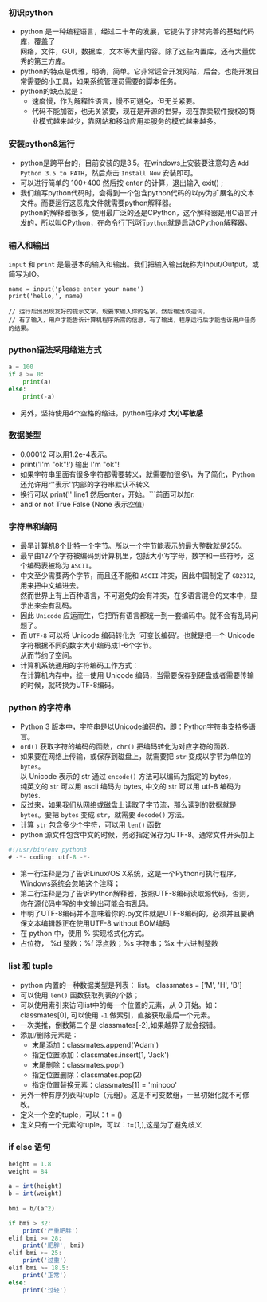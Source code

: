### 初识python
- python 是一种编程语言，经过二十年的发展，它提供了非常完善的基础代码库，覆盖了  
网络，文件，GUI，数据库，文本等大量内容。除了这些内置库，还有大量优秀的第三方库。
- python的特点是优雅，明确，简单。它非常适合开发网站，后台。也能开发日常需要的小工具，如果系统管理员需要的脚本任务。
- python的缺点就是：
    - 速度慢，作为解释性语言，慢不可避免，但无关紧要。
    - 代码不能加密，也无关紧要，现在是开源的世界，现在靠卖软件授权的商业模式越来越少，靠网站和移动应用卖服务的模式越来越多。

### 安装python&运行
- python是跨平台的，目前安装的是3.5。在windows上安装要注意勾选 `Add Python 3.5 to PATH`，然后点击 `Install Now` 安装即可。
- 可以进行简单的 100+400 然后按 enter 的计算，退出输入 exit() ;
- 我们编写python代码时，会得到一个包含python代码的以`py`为扩展名的文本文件。而要运行这恶鬼文件就需要python解释器。  
python的解释器很多，使用最广泛的还是CPython，这个解释器是用C语言开发的，所以叫CPython，在命令行下运行`python`就是启动CPython解释器。

### 输入和输出
`input` 和 `print` 是最基本的输入和输出。我们把输入输出统称为Input/Output，或简写为IO。

    name = input('please enter your name')
    print('hello,', name)
    
    // 运行后出出现友好的提示文字，现要求输入你的名字，然后输出欢迎词，
    // 有了输入，用户才能告诉计算机程序所需的信息，有了输出，程序运行后才能告诉用户任务的结果。
    
### python语法采用缩进方式
```py
a = 100
if a >= 0:
    print(a)
else:
    print(-a)
```

- 另外，坚持使用4个空格的缩进，python程序对 **大小写敏感**

### 数据类型
- 0.00012 可以用1.2e-4表示。
- print('I\'m \"ok\"!') 输出 I'm "ok"!
- 如果字符串里面有很多字符都需要转义，就需要加很多\，为了简化，Python还允许用r''表示''内部的字符串默认不转义
- 换行可以 print('''line1 然后enter，开始。```前面可以加r.
- and or not True False (None 表示空值)

### 字符串和编码
- 最早计算机8个比特一个字节。所以一个字节能表示的最大整数就是255。
- 最早由127个字符被编码到计算机里，包括大小写字母，数字和一些符号，这个编码表被称为 `ASCII`。
- 中文至少需要两个字节，而且还不能和 `ASCII` 冲突，因此中国制定了  `GB2312`,用来把中文编进去。  
然而世界上有上百种语言，不可避免的会有冲突，在多语言混合的文本中，显示出来会有乱码。
- 因此 `Unicode` 应运而生，它把所有语言都统一到一套编码中。就不会有乱码问题了。
- 而 `UTF-8` 可以将 Unicode 编码转化为 ‘可变长编码’。也就是把一个 Unicode 字符根据不同的数字大小编码成1-6个字节。  
从而节约了空间。
- 计算机系统通用的字符编码工作方式：  
在计算机内存中，统一使用 Unicode 编码，当需要保存到硬盘或者需要传输的时候，就转换为UTF-8编码。

### python 的字符串
- Python 3 版本中，字符串是以Unicode编码的，即：Python字符串支持多语言。
- `ord()` 获取字符的编码的函数，`chr()` 把编码转化为对应字符的函数.
- 如果要在网络上传输，或保存到磁盘上，就需要把 `str` 变成以字节为单位的 `bytes`。  
以 Unicode 表示的 str 通过 `encode()` 方法可以编码为指定的 bytes，  
纯英文的 str 可以用 ascii 编码为 bytes, 中文的 str 可以用 utf-8 编码为 bytes.
- 反过来，如果我们从网络或磁盘上读取了字节流，那么读到的数据就是 `bytes`。要把 `bytes` 变成 `str`，就需要 `decode()` 方法。
- 计算 `str` 包含多少个字符，可以用 `len()` 函数
- python 源文件包含中文的时候，务必指定保存为UTF-8。通常文件开头加上
```js
#!/usr/bin/env python3
# -*- coding: utf-8 -*-
```
- 第一行注释是为了告诉Linux/OS X系统，这是一个Python可执行程序，Windows系统会忽略这个注释；
- 第二行注释是为了告诉Python解释器，按照UTF-8编码读取源代码，否则，你在源代码中写的中文输出可能会有乱码。
- 申明了UTF-8编码并不意味着你的.py文件就是UTF-8编码的，必须并且要确保文本编辑器正在使用UTF-8 without BOM编码
- 在 python 中，使用 % 实现格式化方式。
- 占位符， %d 整数；%f 浮点数；%s 字符串；%x 十六进制整数

### list 和 tuple
- python 内置的一种数据类型是列表： list。
    classmates = ['M', 'H', 'B']
- 可以使用 `len()` 函数获取列表的个数；
- 可以使用索引来访问list中的每一个位置的元素，从 0 开始。如： classmates[0], 可以使用 `-1` 做索引，直接获取最后一个元素。
- 一次类推，倒数第二个是 classmates[-2],如果越界了就会报错。
- 添加/删除元素是：
    - 末尾添加：classmates.append('Adam')
    - 指定位置添加：classmates.insert(1, 'Jack')
    - 末尾删除：classmates.pop()
    - 指定位置删除：classmates.pop(2)
    - 指定位置替换元素：classmates[1] = 'minooo'
- 另外一种有序列表叫tuple（元组）。这是不可变数组，一旦初始化就不可修改。
- 定义一个空的tuple，可以：t = ()
- 定义只有一个元素的tuple，可以：t=(1,),这是为了避免歧义

### if else 语句
```js
height = 1.8
weight = 84
 
a = int(height)
b = int(weight)
 
bmi = b/(a^2)
 
if bmi > 32:
    print('严重肥胖')
elif bmi >= 28:
    print('肥胖', bmi)
elif bmi >= 25:
    print('过重')
elif bmi >= 18.5:
    print('正常')
else:
    print('过轻')
```